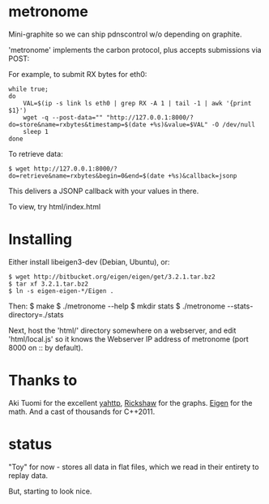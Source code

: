metronome
=========

Mini-graphite so we can ship pdnscontrol w/o depending on graphite.

'metronome' implements the carbon protocol, plus accepts submissions via POST:

For example, to submit RX bytes for eth0:

    while true; 
    do
        VAL=$(ip -s link ls eth0 | grep RX -A 1 | tail -1 | awk '{print $1}')
        wget -q --post-data="" "http://127.0.0.1:8000/?do=store&name=rxbytes&timestamp=$(date +%s)&value=$VAL" -O /dev/null
        sleep 1
    done

To retrieve data:

    $ wget http://127.0.0.1:8000/?do=retrieve&name=rxbytes&begin=0&end=$(date +%s)&callback=jsonp

This delivers a JSONP callback with your values in there. 

To view, try html/index.html

Installing
==========
Either install libeigen3-dev (Debian, Ubuntu), or:

    $ wget http://bitbucket.org/eigen/eigen/get/3.2.1.tar.bz2
    $ tar xf 3.2.1.tar.bz2
    $ ln -s eigen-eigen-*/Eigen .

Then:
    $ make
    $ ./metronome --help
    $ mkdir stats
    $ ./metronome --stats-directory=./stats

Next, host the 'html/' directory somewhere on a webserver, and edit 'html/local.js' so
it knows the Webserver IP address of metronome (port 8000 on :: by default).

Thanks to
=========
Aki Tuomi for the excellent [yahttp](https://github.com/cmouse/yahttp), 
[Rickshaw](http://code.shutterstock.com/rickshaw/) for the graphs. [Eigen](http://eigen.tuxfamily.org) for the math. And a cast of thousands for C++2011.

status
======
"Toy" for now - stores all data in flat files, which we read in their entirety to 
replay data.

But, starting to look nice.
